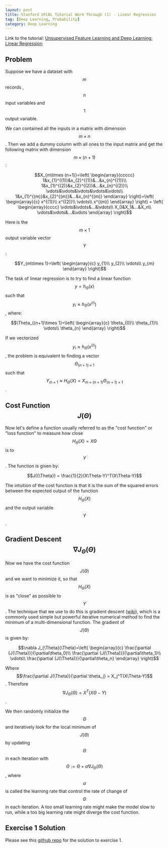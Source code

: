 ```yaml
---
layout: post
title: Stanford UFLDL Tutorial Work Through (1) - Linear Regression
tag: [Deep Learning, Probability]
category: Deep Learning
---
```


Link to the tutorial: [Unsupervised Feature Learning and Deep Learning: Linear Regression](http://ufldl.stanford.edu/tutorial/supervised/LinearRegression/)

## Problem

Suppose we have a dataset with $$m$$ records , $$n$$ input variables and $$1$$ output variable.

We can contained all the inputs in a matrix with dimension $$m\times n$$. Then we add a dummy column with all ones to the input matrix and get the following matrix with dimension $$m\times (n+1)$$:

$$X_{m\times (n+1)}=\left( \begin{array}{ccccc}
1&x_{1}^{(1)}&x_{2}^{(1)}&...&x_{n}^{(1)}\\
1&x_{1}^{(2)}&x_{2}^{(2)}&...&x_{n}^{(2)}\\
\vdots&\vdots&\vdots&\vdots&\vdots\\
1&x_{1}^{(m)}&x_{2}^{(m)}&...&x_{n}^{(m)}
\end{array}
\right)=\left( \begin{array}{c}
x^{(1)}\\
x^{(2)}\\
\vdots\\
x^{(m)}
\end{array}
\right) = \left( \begin{array}{cccc}
\vdots&\vdots&...&\vdots\\
X_0&X_1&...&X_n\\
\vdots&\vdots&...&\vdots
\end{array}
\right)$$


Here is the $$m \times 1$$ output variable vector $$Y$$:

$$Y_{m\times 1}=\left( \begin{array}{c}
y_{1}\\
y_{2}\\
\vdots\\
y_{m}
\end{array}
\right)$$

The task of linear regression is to try to find a linear function $$y = h_{\Theta}(x)$$ such that $$y_i \approx h_{\Theta}(x^{(i)})$$, where:

$$\Theta_{(n+1)\times 1}=\left( \begin{array}{c}
\theta_{0}\\
\theta_{1}\\
\vdots\\
\theta_{n}
\end{array}
\right)$$

If we vectorized $$y_i\approx h_\Theta(x^{(i)})$$, the problem is equivalent to finding a vector $$\Theta_{(n+1)\times 1}$$ such that $$Y_{m\times 1} \approx H_{\Theta}(X) = X_{m\times(n+1)}\Theta_{(n+1)\times 1}$$.

## Cost Function $$J(\Theta)$$

Now let's define a function usually referred to as the "cost function" or "loss function" to measure how close $$H_{\Theta}(X)=X\Theta$$ is to $$Y$$. The function is given by:

$$J({\Theta}) = \frac{1}{2}(X\Theta-Y)^T(X\Theta-Y)$$

The intuition of the cost function is that it is the sum of the squared errors between the expected output of the function $$H_{\Theta}(X)$$ and the output variable $$Y$$.

## Gradient Descent $$\nabla J_{\Theta}(\Theta)$$

Now we have the cost function $$J(\Theta)$$ and we want to minimize it, so that $$H_{\Theta}(X)$$ is as "close" as possible to $$Y$$. The technique that we use to do this is gradient descent ([wiki](https://en.wikipedia.org/wiki/Gradient_descent)), which is a commonly used simple but powerful iterative numerical method to find the minimum of a multi-dimensional function. The gradient of $$J(\Theta)$$ is given by:

$$\nabla J_{\Theta}(\Theta)=\left( \begin{array}{c}
\frac{\partial {J(\Theta)}}{\partial\theta_0}\\
\frac{\partial {J(\Theta)}}{\partial\theta_1}\\
\vdots\\
\frac{\partial {J(\Theta)}}{\partial\theta_n}
\end{array}
\right)$$

Where $$\frac{\partial J(\Theta)}{\partial \theta_j} = X_j^T(X\Theta-Y)$$. Therefore $$\nabla J_{\Theta}(\Theta)= X^T(X\Theta-Y)$$.

We then randomly initialize the $$\Theta$$ and iteratively look for the local minimum of $$J(\Theta)$$ by updating $$\Theta$$ in each iteration with $$\Theta:=\Theta+\alpha\nabla J_{\Theta}(\Theta)$$, where $$\alpha$$ is called the learning rate that control the rate of change of $$\Theta$$ in each iteration. A too small learning rate might make the model slow to run, while a too big learning rate might diverge the cost function.

## Exercise 1 Solution

Please see this [github repo](https://github.com/andylikescodes/Stanford_UFLDL_Tutorial_Solutions) for the solution to exercise 1.
